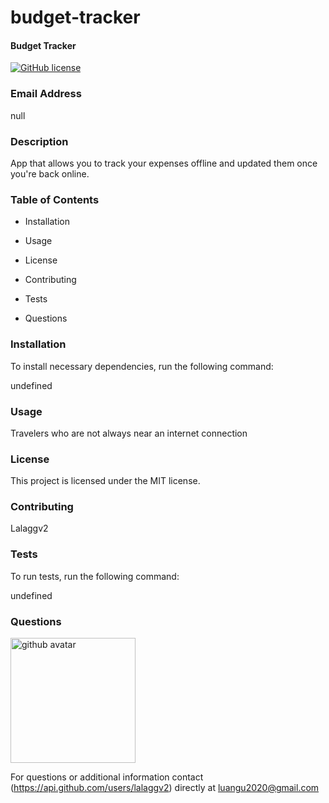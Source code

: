 # budget-tracker


#### Budget Tracker ####
[![GitHub license](https://img.shields.io/badge/license-MIT-blue.svg)](https://github.com/undefined/budget-tracker)

### Email Address ###

null

### Description ###

App that allows you to track your expenses offline and updated them once you're back online.

### Table of Contents ###

* Installation

* Usage

* License

* Contributing

* Tests

* Questions

### Installation ###

To install necessary dependencies, run the following command:

undefined

### Usage ###

Travelers who are not always near an internet connection

### License ###

This project is licensed under the MIT license.
  
### Contributing ###

Lalaggv2

### Tests ###

To run tests, run the following command:

undefined

### Questions ###

<img src="https://avatars3.githubusercontent.com/u/11791361?v=4" width=200 height=200 alt="github avatar"/>

For questions or additional information contact (https://api.github.com/users/lalaggv2) directly at luangu2020@gmail.com

